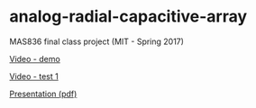 # analog-radial-capacitive-array
MAS836 final class project (MIT - Spring 2017)

[Video - demo](https://vimeo.com/217958083)

[Video - test 1](https://vimeo.com/217917993)

[Presentation (pdf)](https://github.com/lucascassiano/analog-radial-capacitive-array/raw/master/Presentation.pdf)


